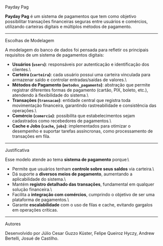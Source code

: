  Payday Pag

**Payday Pag** é um sistema de pagamentos que tem como objetivo
possibilitar transações financeiras seguras entre usuários e comércios,
utilizando carteiras digitais e múltiplos métodos de pagamento.

------------------------------------------------------------------------

 Escolhas de Modelagem

A modelagem do banco de dados foi pensada para refletir os principais
requisitos de um sistema de pagamentos digitais:

-   **Usuários (`users`)**: responsáveis por autenticação e
    identificação dos clientes.\
-   **Carteira (`carteira`)**: cada usuário possui uma carteira
    vinculada para armazenar saldo e controlar entradas/saídas de
    valores.\
-   **Métodos de Pagamento (`metodos_pagamento`)**: abstração que
    permite registrar diferentes formas de pagamento (cartão, PIX,
    boleto, etc.), atendendo à flexibilidade do sistema.\
-   **Transações (`transacao`)**: entidade central que registra toda
    movimentação financeira, garantindo rastreabilidade e consistência
    das operações.\
-   **Comércio (`comercio`)**: possibilita que estabelecimentos sejam
    cadastrados como recebedores de pagamentos.\
-   **Cache e Jobs (`cache`, `jobs`)**: implementados para otimizar o
    desempenho e suportar tarefas assíncronas, como processamento de
    transações em fila.

------------------------------------------------------------------------

  Justificativa

Esse modelo atende ao tema **sistema de pagamento** porque:\
- Permite que usuários tenham **controle sobre seus saldos** via
carteira.\
- Dá suporte a **diversos meios de pagamento**, aumentando a
aplicabilidade do sistema.\
- Mantém **registro detalhado das transações**, fundamental em qualquer
solução financeira.\
- Facilita a **integração com comércios**, cumprindo o objetivo de ser
uma plataforma de pagamentos.\
- Garante **escalabilidade** com o uso de filas e cache, evitando
gargalos em operações críticas.

------------------------------------------------------------------------

 Autores

Desenvolvido por Júlio Cesar Guzzo Küster, Felipe Queiroz Hyczy, Andrew Bertelli, Josué de Castilho.
